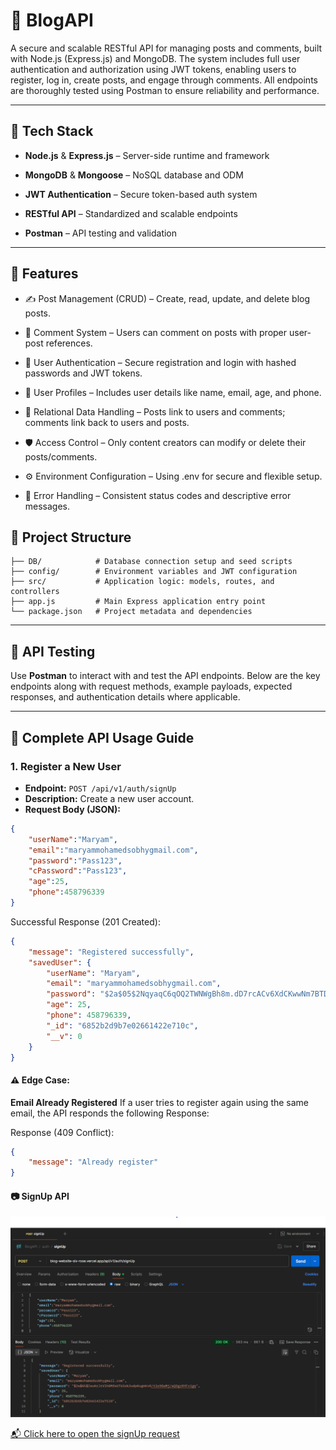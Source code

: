 # 📝 BlogAPI

A secure and scalable RESTful API for managing posts and comments, built with Node.js (Express.js) and MongoDB. The system includes full user authentication and authorization using JWT tokens, enabling users to register, log in, create posts, and engage through comments. All endpoints are thoroughly tested using Postman to ensure reliability and performance.

---
## 🔧 Tech Stack

- **Node.js** & **Express.js** – Server-side runtime and framework

- **MongoDB** & **Mongoose** – NoSQL database and ODM

- **JWT Authentication** – Secure token-based auth system

- **RESTful API** – Standardized and scalable endpoints

- **Postman** – API testing and validation

---

## 🚀 Features

- ✍️ Post Management (CRUD) – Create, read, update, and delete blog posts.
  
- 💬 Comment System – Users can comment on posts with proper user-post references.
  
- 🔐 User Authentication – Secure registration and login with hashed passwords and JWT tokens.

- 🧑 User Profiles – Includes user details like name, email, age, and phone.

- 🔗 Relational Data Handling – Posts link to users and comments; comments link back to users and posts.

- 🛡️ Access Control – Only content creators can modify or delete their posts/comments.

- ⚙️ Environment Configuration – Using .env for secure and flexible setup.

- 🚦 Error Handling – Consistent status codes and descriptive error messages.

## 📁 Project Structure

```
├── DB/            # Database connection setup and seed scripts
├── config/        # Environment variables and JWT configuration
├── src/           # Application logic: models, routes, and controllers
├── app.js         # Main Express application entry point
└── package.json   # Project metadata and dependencies
```



---
## 🧪 API Testing

Use **Postman** to interact with and test the API endpoints. Below are the key endpoints along with request methods, example payloads, expected responses, and authentication details where applicable.


---

## 📘 Complete API Usage Guide
### 1. Register a New User  
- **Endpoint:** `POST /api/v1/auth/signUp`  
- **Description:** Create a new user account.  
- **Request Body (JSON):**
```json
{
    "userName":"Maryam",
    "email":"maryammohamedsobhygmail.com",
    "password":"Pass123",
    "cPassword":"Pass123", 
    "age":25, 
    "phone":458796339
}
```

Successful Response (201 Created):
```json
{
    "message": "Registered successfully",
    "savedUser": {
        "userName": "Maryam",
        "email": "maryammohamedsobhygmail.com",
        "password": "$2a$05$2NqyaqC6qOQ2TWNWgBh8m.dD7rcACv6XdCKwwNm7BTD2KI5ON69Fa",
        "age": 25,
        "phone": 458796339,
        "_id": "6852b2d9b7e02661422e710c",
        "__v": 0
    }
}


```

#### ⚠️ Edge Case:
**Email Already Registered**
If a user tries to register again using the same email, the API responds the following Response:

Response (409 Conflict):

```json
{
    "message": "Already register"
}
```
#### 📷 SignUp API
![SignUp Request & Response](./imgs/signup_req_res.png)

[📬 Click here to open the signUp request](https://www.postman.com/graduation-space-584306/blogapi/request/sw9yzxo/blogapi?action=share&creator=21090382&ctx=documentation)


